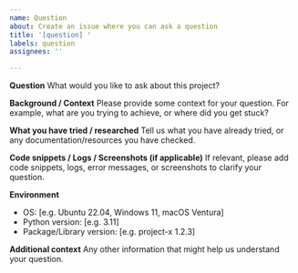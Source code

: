 ```yaml
---
name: Question
about: Create an issue where you can ask a question
title: '[question] '
labels: question
assignees: ''

---
```


**Question**
What would you like to ask about this project?

**Background / Context**
Please provide some context for your question. For example, what are you trying to achieve, or where did you get stuck?

**What you have tried / researched**
Tell us what you have already tried, or any documentation/resources you have checked.

**Code snippets / Logs / Screenshots (if applicable)**
If relevant, please add code snippets, logs, error messages, or screenshots to clarify your question.

**Environment**
- OS: [e.g. Ubuntu 22.04, Windows 11, macOS Ventura]
- Python version: [e.g. 3.11]
- Package/Library version: [e.g. project-x 1.2.3]

**Additional context**
Any other information that might help us understand your question.
